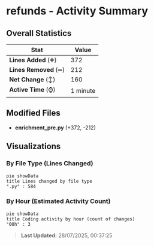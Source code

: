 # refunds - Activity Summary 

## Overall Statistics

| Stat                   | Value                                                             |
| ---------------------- | ----------------------------------------------------------------- |
| **Lines Added** (➕)   | 372                                          |
| **Lines Removed** (➖) | 212                                        |
| **Net Change** (↕)    | 160                |
| **Active Time** (⌚)   | 1 minute |


## Modified Files
- **enrichment_pre.py** (+372, -212)

## Visualizations

### By File Type (Lines Changed)

```mermaid
pie showData
title Lines changed by file type
".py" : 584
```

### By Hour (Estimated Activity Count)

```mermaid
pie showData
title Coding activity by hour (count of changes)
"00h" : 3
```


> **Last Updated:** 28/07/2025, 00:37:25